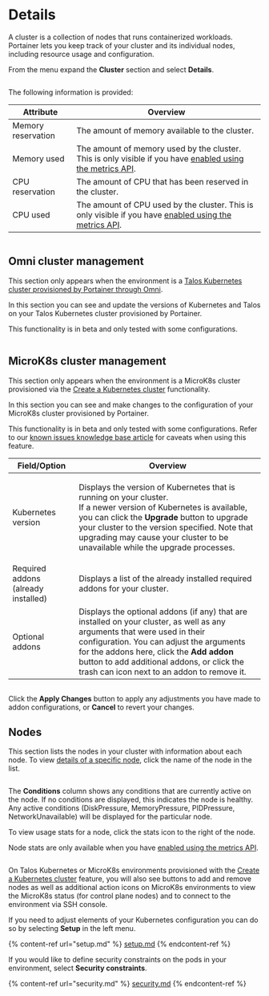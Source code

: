 # Details

A cluster is a collection of nodes that runs containerized workloads. Portainer lets you keep track of your cluster and its individual nodes, including resource usage and configuration.

From the menu expand the **Cluster** section and select **Details**.&#x20;

<figure><img src="../../../.gitbook/assets/2.20-kubernetes-cluster-details.gif" alt=""><figcaption></figcaption></figure>

The following information is provided:

| Attribute          | Overview                                                                                                                                                    |
| ------------------ | ----------------------------------------------------------------------------------------------------------------------------------------------------------- |
| Memory reservation | The amount of memory available to the cluster.                                                                                                              |
| Memory used        | The amount of memory used by the cluster. This is only visible if you have [enabled using the metrics API](setup.md#enable-features-using-the-metrics-api). |
| CPU reservation    | The amount of CPU that has been reserved in the cluster.                                                                                                    |
| CPU used           | The amount of CPU used by the cluster. This is only visible if you have [enabled using the metrics API](setup.md#enable-features-using-the-metrics-api).    |

<figure><img src="../../../.gitbook/assets/2.27-kubernetes-cluster-details-resource-reservation.png" alt=""><figcaption></figcaption></figure>

## Omni cluster management


This section only appears when the environment is a [Talos Kubernetes cluster provisioned by Portainer through Omni](../../../admin/environments/add/kube-create/omni.md).


In this section you can see and update the versions of Kubernetes and Talos on your Talos Kubernetes cluster provisioned by Portainer.


This functionality is in beta and only tested with some configurations.


<figure><img src="../../../.gitbook/assets/2.26-kubernetes-cluster-details-omni.png" alt=""><figcaption></figcaption></figure>

## MicroK8s cluster management


This section only appears when the environment is a MicroK8s cluster provisioned via the [Create a Kubernetes cluster](../../../admin/environments/add/kube-create/microk8s/) functionality.


In this section you can see and make changes to the configuration of your MicroK8s cluster provisioned by Portainer.


This functionality is in beta and only tested with some configurations. Refer to our [known issues knowledge base article](https://portal.portainer.io/knowledge/microk8s-known-issues) for caveats when using this feature.


| Field/Option                        | Overview                                                                                                                                                                                                                                                                                                                    |
| ----------------------------------- | --------------------------------------------------------------------------------------------------------------------------------------------------------------------------------------------------------------------------------------------------------------------------------------------------------------------------- |
| Kubernetes version                  | <p>Displays the version of Kubernetes that is running on your cluster.<br>If a newer version of Kubernetes is available, you can click the <strong>Upgrade</strong> button to upgrade your cluster to the version specified. Note that upgrading may cause your cluster to be unavailable while the upgrade processes. </p> |
| Required addons (already installed) | Displays a list of the already installed required addons for your cluster.                                                                                                                                                                                                                                                  |
| Optional addons                     | Displays the optional addons (if any) that are installed on your cluster, as well as any arguments that were used in their configuration. You can adjust the arguments for the addons here, click the **Add addon** button to add additional addons, or click the trash can icon next to an addon to remove it.             |

<figure><img src="../../../.gitbook/assets/2.19-kubernetes-cluster-microk8s.png" alt=""><figcaption></figcaption></figure>

Click the **Apply Changes** button to apply any adjustments you have made to addon configurations, or **Cancel** to revert your changes.

## Nodes

This section lists the nodes in your cluster with information about each node. To view [details of a specific node](node.md), click the name of the node in the list.&#x20;

<figure><img src="../../../.gitbook/assets/2.27-kubernetes-details-nodes-list.png" alt=""><figcaption></figcaption></figure>

The **Conditions** column shows any conditions that are currently active on the node. If no conditions are displayed, this indicates the node is healthy. Any active conditions (DiskPressure, MemoryPressure, PIDPressure, NetworkUnavailable) will be displayed for the particular node.

To view usage stats for a node, click the stats icon to the right of the node.


Node stats are only available when you have [enabled using the metrics API](setup.md#enable-features-using-the-metrics-api).


<figure><img src="../../../.gitbook/assets/2.17-k8s-cluster-nodestats.png" alt=""><figcaption></figcaption></figure>

On Talos Kubernetes or MicroK8s environments provisioned with the [Create a Kubernetes cluster](../../../admin/environments/add/kube-create/) feature, you will also see buttons to add and remove nodes as well as additional action icons on MicroK8s environments to view the MicroK8s status (for control plane nodes) and to connect to the environment via SSH console.

If you need to adjust elements of your Kubernetes configuration you can do so by selecting **Setup** in the left menu.

{% content-ref url="setup.md" %}
[setup.md](setup.md)
{% endcontent-ref %}

If you would like to define security constraints on the pods in your environment, select **Security constraints**.

{% content-ref url="security.md" %}
[security.md](security.md)
{% endcontent-ref %}

